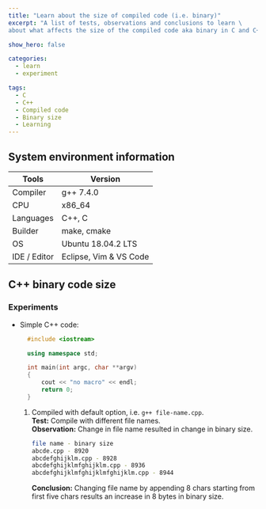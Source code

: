 ```yaml
---
title: "Learn about the size of compiled code (i.e. binary)"
excerpt: "A list of tests, observations and conclusions to learn \
about what affects the size of the compiled code aka binary in C and C++."

show_hero: false

categories:
  - learn
  - experiment

tags:
  - C
  - C++
  - Compiled code
  - Binary size
  - Learning
---
```


## System environment information

| Tools        | Version                |
| ------------ | ---------------------- |
| Compiler     | g++ 7.4.0              |
| CPU          | x86_64                 |
| Languages    | C++, C                 |
| Builder      | make, cmake            |
| OS           | Ubuntu 18.04.2 LTS     |
| IDE / Editor | Eclipse, Vim & VS Code |

## C++ binary code size

### Experiments

- Simple C++ code:

  ```cpp
    #include <iostream>

    using namespace std;

    int main(int argc, char **argv)
    {
        cout << "no macro" << endl;
        return 0;
    }
  ```
  
  1. Compiled with default option, i.e. `g++ file-name.cpp`.   
     **Test:** Compile with different file names.  
     **Observation:** Change in file name resulted in change in binary size.

     ```bash
     file name - binary size
     abcde.cpp - 8920
     abcdefghijklm.cpp - 8928
     abcdefghijklmfghijklm.cpp - 8936
     abcdefghijklmfghijklmfghijklm.cpp - 8944
     ```

     **Conclusion:** Changing file name by appending 8 chars starting from
     first five chars results an increase in 8 bytes in binary size.
